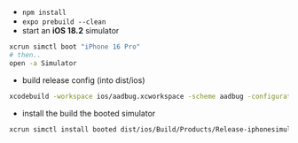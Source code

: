 - `npm install`
- `expo prebuild --clean`
- start an **iOS 18.2** simulator

```sh
xcrun simctl boot "iPhone 16 Pro"
# then..
open -a Simulator
```

- build release config (into dist/ios)

```sh
xcodebuild -workspace ios/aadbug.xcworkspace -scheme aadbug -configuration Release -sdk iphonesimulator -derivedDataPath dist/ios
```

- install the build the booted simulator

```sh
xcrun simctl install booted dist/ios/Build/Products/Release-iphonesimulator/aadbug.app
```
